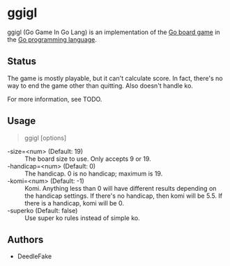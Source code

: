 ggigl
=====

ggigl (Go Game In Go Lang) is an implementation of the [Go board game][gogame] in the [Go programming language][golang].

Status
------

The game is mostly playable, but it can't calculate score. In fact, there's no way to end the game other than quitting. Also doesn't handle ko.

For more information, see TODO.

Usage
-----

> ggigl [options]

<dl>
	<dt>-size=&lt;num&gt; (Default: 19)</dt>
		<dd>The board size to use. Only accepts 9 or 19.</dd>
	<dt>-handicap=&lt;num&gt; (Default: 0)</dt>
		<dd>The handicap. 0 is no handicap; maximum is 19.</dd>
	<dt>-komi=&lt;num&gt; (Default: -1)</dt>
		<dd>Komi. Anything less than 0 will have different results depending on the handicap settings. If there's no handicap, then komi will be 5.5. If there is a handicap, komi will be 0.</dd>
	<dt>-superko (Default: false)</dt>
		<dd>Use super ko rules instead of simple ko.</dd>
</dl>

Authors
-------

 * DeedleFake

[gogame]: http://www.wikipedia.com/wiki/Go_(board_game)
[golang]: http://www.golang.org
